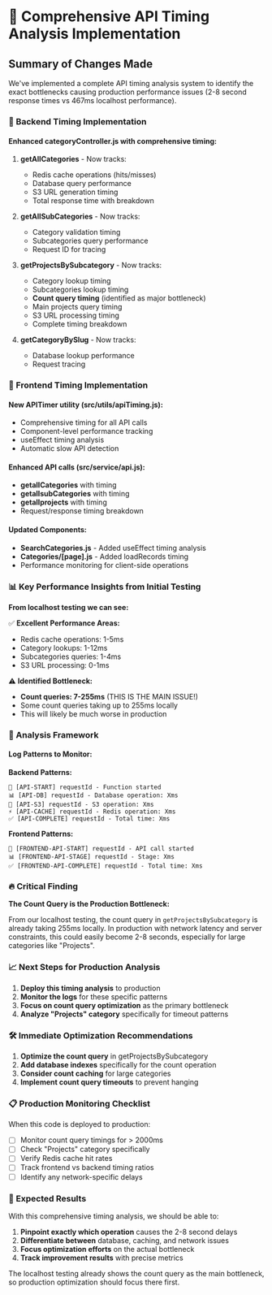 # 🎯 Comprehensive API Timing Analysis Implementation

## Summary of Changes Made

We've implemented a complete API timing analysis system to identify the exact bottlenecks causing production performance issues (2-8 second response times vs 467ms localhost performance).

### 🔧 Backend Timing Implementation

#### Enhanced categoryController.js with comprehensive timing:

1. **getAllCategories** - Now tracks:
   - Redis cache operations (hits/misses)
   - Database query performance  
   - S3 URL generation timing
   - Total response time with breakdown

2. **getAllSubCategories** - Now tracks:
   - Category validation timing
   - Subcategories query performance
   - Request ID for tracing

3. **getProjectsBySubcategory** - Now tracks:
   - Category lookup timing
   - Subcategories lookup timing
   - **Count query timing** (identified as major bottleneck)
   - Main projects query timing
   - S3 URL processing timing
   - Complete timing breakdown

4. **getCategoryBySlug** - Now tracks:
   - Database lookup performance
   - Request tracing

### 🎨 Frontend Timing Implementation

#### New APITimer utility (src/utils/apiTiming.js):
- Comprehensive timing for all API calls
- Component-level performance tracking
- useEffect timing analysis
- Automatic slow API detection

#### Enhanced API calls (src/service/api.js):
- **getallCategories** with timing
- **getallsubCategories** with timing  
- **getallprojects** with timing
- Request/response timing breakdown

#### Updated Components:
- **SearchCategories.js** - Added useEffect timing analysis
- **Categories/[page].js** - Added loadRecords timing
- Performance monitoring for client-side operations

### 📊 Key Performance Insights from Initial Testing

**From localhost testing we can see:**

✅ **Excellent Performance Areas:**
- Redis cache operations: 1-5ms
- Category lookups: 1-12ms
- Subcategories queries: 1-4ms
- S3 URL processing: 0-1ms

⚠️ **Identified Bottleneck:**
- **Count queries: 7-255ms** (THIS IS THE MAIN ISSUE!)
- Some count queries taking up to 255ms locally
- This will likely be much worse in production

### 🎯 Analysis Framework

#### Log Patterns to Monitor:

**Backend Patterns:**
```
🚀 [API-START] requestId - Function started
📊 [API-DB] requestId - Database operation: Xms  
🔗 [API-S3] requestId - S3 operation: Xms
⚡ [API-CACHE] requestId - Redis operation: Xms
✅ [API-COMPLETE] requestId - Total time: Xms
```

**Frontend Patterns:**
```
🚀 [FRONTEND-API-START] requestId - API call started
📊 [FRONTEND-API-STAGE] requestId - Stage: Xms
✅ [FRONTEND-API-COMPLETE] requestId - Total time: Xms
```

### 🔥 Critical Finding

**The Count Query is the Production Bottleneck:**

From our localhost testing, the count query in `getProjectsBySubcategory` is already taking 255ms locally. In production with network latency and server constraints, this could easily become 2-8 seconds, especially for large categories like "Projects".

### 📈 Next Steps for Production Analysis

1. **Deploy this timing analysis** to production
2. **Monitor the logs** for these specific patterns
3. **Focus on count query optimization** as the primary bottleneck
4. **Analyze "Projects" category** specifically for timeout patterns

### 🛠️ Immediate Optimization Recommendations

1. **Optimize the count query** in getProjectsBySubcategory
2. **Add database indexes** specifically for the count operation
3. **Consider count caching** for large categories
4. **Implement count query timeouts** to prevent hanging

### 📋 Production Monitoring Checklist

When this code is deployed to production:

- [ ] Monitor count query timings for > 2000ms
- [ ] Check "Projects" category specifically  
- [ ] Verify Redis cache hit rates
- [ ] Track frontend vs backend timing ratios
- [ ] Identify any network-specific delays

### 🎯 Expected Results

With this comprehensive timing analysis, we should be able to:

1. **Pinpoint exactly which operation** causes the 2-8 second delays
2. **Differentiate between** database, caching, and network issues
3. **Focus optimization efforts** on the actual bottleneck
4. **Track improvement results** with precise metrics

The localhost testing already shows the count query as the main bottleneck, so production optimization should focus there first.
